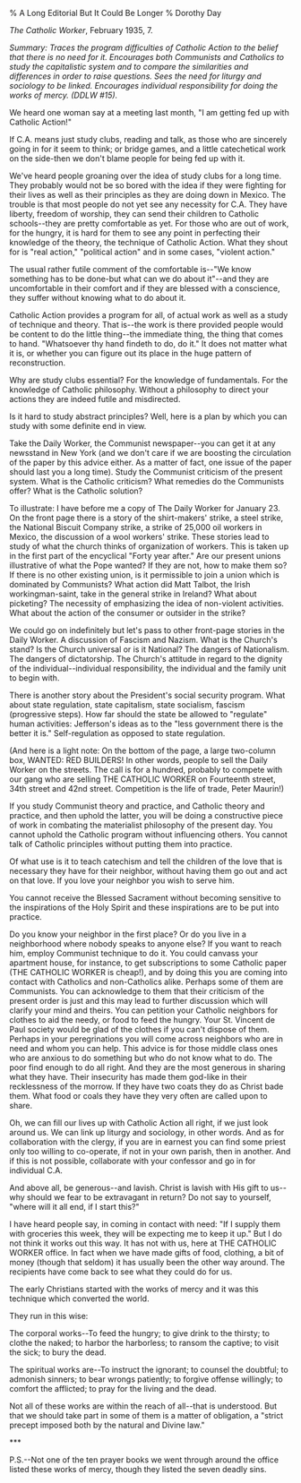% A Long Editorial But It Could Be Longer
% Dorothy Day

*The Catholic Worker*, February 1935, 7.

*Summary: Traces the program difficulties of Catholic Action to the
belief that there is no need for it. Encourages both Communists and
Catholics to study the capitalistic system and to compare the
similarities and differences in order to raise questions. Sees the need
for liturgy and sociology to be linked. Encourages individual
responsibility for doing the works of mercy. (DDLW \#15).*

We heard one woman say at a meeting last month, "I am getting fed up
with Catholic Action!"

If C.A. means just study clubs, reading and talk, as those who are
sincerely going in for it seem to think; or bridge games, and a little
catechetical work on the side-then we don't blame people for being fed
up with it.

We've heard people groaning over the idea of study clubs for a long
time. They probably would not be so bored with the idea if they were
fighting for their lives as well as their principles as they are doing
down in Mexico. The trouble is that most people do not yet see any
necessity for C.A. They have liberty, freedom of worship, they can send
their children to Catholic schools--they are pretty comfortable as yet.
For those who are out of work, for the hungry, it is hard for them to
see any point in perfecting their knowledge of the theory, the technique
of Catholic Action. What they shout for is "real action," "political
action" and in some cases, "violent action."

The usual rather futile comment of the comfortable is--"We know
something has to be done-but what can we do about it"--and they are
uncomfortable in their comfort and if they are blessed with a
conscience, they suffer without knowing what to do about it.

Catholic Action provides a program for all, of actual work as well as a
study of technique and theory. That is--the work is there provided
people would be content to do the little thing--the immediate thing, the
thing that comes to hand. "Whatsoever thy hand findeth to do, do it." It
does not matter what it is, or whether you can figure out its place in
the huge pattern of reconstruction.

Why are study clubs essential? For the knowledge of fundamentals. For
the knowledge of Catholic philosophy. Without a philosophy to direct
your actions they are indeed futile and misdirected.

Is it hard to study abstract principles? Well, here is a plan by which
you can study with some definite end in view.

Take the Daily Worker, the Communist newspaper--you can get it at any
newsstand in New York (and we don't care if we are boosting the
circulation of the paper by this advice either. As a matter of fact, one
issue of the paper should last you a long time). Study the Communist
criticism of the present system. What is the Catholic criticism? What
remedies do the Communists offer? What is the Catholic solution?

To illustrate: I have before me a copy of The Daily Worker for January
23. On the front page there is a story of the shirt-makers' strike, a
steel strike, the National Biscuit Company strike, a strike of 25,000
oil workers in Mexico, the discussion of a wool workers' strike. These
stories lead to study of what the church thinks of organization of
workers. This is taken up in the first part of the encyclical "Forty
year after." Are our present unions illustrative of what the Pope
wanted? If they are not, how to make them so? If there is no other
existing union, is it permissible to join a union which is dominated by
Communists? What action did Matt Talbot, the Irish workingman-saint,
take in the general strike in Ireland? What about picketing? The
necessity of emphasizing the idea of non-violent activities. What about
the action of the consumer or outsider in the strike?

We could go on indefinitely but let's pass to other front-page stories
in the Daily Worker. A discussion of Fascism and Nazism. What is the
Church's stand? Is the Church universal or is it National? The dangers
of Nationalism. The dangers of dictatorship. The Church's attitude in
regard to the dignity of the individual--individual responsibility, the
individual and the family unit to begin with.

There is another story about the President's social security program.
What about state regulation, state capitalism, state socialism, fascism
(progressive steps). How far should the state be allowed to "regulate"
human activities: Jefferson's ideas as to the "less government there is
the better it is." Self-regulation as opposed to state regulation.

(And here is a light note: On the bottom of the page, a large two-column
box, WANTED: RED BUILDERS! In other words, people to sell the Daily
Worker on the streets. The call is for a hundred, probably to compete
with our gang who are selling THE CATHOLIC WORKER on Fourteenth street,
34th street and 42nd street. Competition is the life of trade, Peter
Maurin!)

If you study Communist theory and practice, and Catholic theory and
practice, and then uphold the latter, you will be doing a constructive
piece of work in combating the materialist philosophy of the present
day. You cannot uphold the Catholic program without influencing others.
You cannot talk of Catholic principles without putting them into
practice.

Of what use is it to teach catechism and tell the children of the love
that is necessary they have for their neighbor, without having them go
out and act on that love. If you love your neighbor you wish to serve
him.

You cannot receive the Blessed Sacrament without becoming sensitive to
the inspirations of the Holy Spirit and these inspirations are to be put
into practice.

Do you know your neighbor in the first place? Or do you live in a
neighborhood where nobody speaks to anyone else? If you want to reach
him, employ Communist technique to do it. You could canvass your
apartment house, for instance, to get subscriptions to some Catholic
paper (THE CATHOLIC WORKER is cheap!), and by doing this you are coming
into contact with Catholics and non-Catholics alike. Perhaps some of
them are Communists. You can acknowledge to them that their criticism of
the present order is just and this may lead to further discussion which
will clarify your mind and theirs. You can petition your Catholic
neighbors for clothes to aid the needy, or food to feed the hungry. Your
St. Vincent de Paul society would be glad of the clothes if you can't
dispose of them. Perhaps in your peregrinations you will come across
neighbors who are in need and whom you can help. This advice is for
those middle class ones who are anxious to do something but who do not
know what to do. The poor find enough to do all right. And they are the
most generous in sharing what they have. Their insecurity has made them
god-like in their recklessness of the morrow. If they have two coats
they do as Christ bade them. What food or coals they have they very
often are called upon to share.

Oh, we can fill our lives up with Catholic Action all right, if we just
look around us. We can link up liturgy and sociology, in other words.
And as for collaboration with the clergy, if you are in earnest you can
find some priest only too willing to co-operate, if not in your own
parish, then in another. And if this is not possible, collaborate with
your confessor and go in for individual C.A.

And above all, be generous--and lavish. Christ is lavish with His gift
to us--why should we fear to be extravagant in return? Do not say to
yourself, "where will it all end, if I start this?"

I have heard people say, in coming in contact with need: "If I supply
them with groceries this week, they will be expecting me to keep it up."
But I do not think it works out this way. It has not with us, here at
THE CATHOLIC WORKER office. In fact when we have made gifts of food,
clothing, a bit of money (though that seldom) it has usually been the
other way around. The recipients have come back to see what they could
do for us.

The early Christians started with the works of mercy and it was this
technique which converted the world.

They run in this wise:

The corporal works--To feed the hungry; to give drink to the thirsty; to
clothe the naked; to harbor the harborless; to ransom the captive; to
visit the sick; to bury the dead.

The spiritual works are--To instruct the ignorant; to counsel the
doubtful; to admonish sinners; to bear wrongs patiently; to forgive
offense willingly; to comfort the afflicted; to pray for the living and
the dead.

Not all of these works are within the reach of all--that is understood.
But that we should take part in some of them is a matter of obligation,
a "strict precept imposed both by the natural and Divine law."

\*\*\*

P.S.--Not one of the ten prayer books we went through around the office
listed these works of mercy, though they listed the seven deadly sins.
